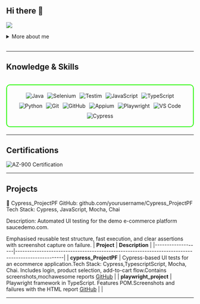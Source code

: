 ## Hi there 👋
<a href="www.linkedin.com/in/soorya-asokan-03b4232a7"><img src="https://img.shields.io/badge/-LinkedIn-0072b1?&style=for-the-badge&logo=linkedin&logoColor=white" /></a>

<details>
  <summary>More about me</summary>
QA Automation Engineer | Freelance Tester
📍 Based in the UK | Originally from India

🚀 Passionate about delivering high-quality software through smart, scalable automation. I specialise in end-to-end testing using modern frameworks like Cypress, Playwright, Appium, and Testim.

🔍 With a strong foundation in both manual and automated testing, I focus on writing maintainable, efficient, and robust test scripts that help build confidence in every release.

🧠 Always learning, always evolving.Looking out for QA opportunities and I am currently deepening my expertise in:
AI-driven Testing
Data Science & Machine learning.

🌱 My goal is to bridge the gap between quality assurance and intelligent automation by continuously upskilling and staying ahead of trends in the testing world.

</details>
<br>

---

<h2 id="knowledge_skills" align=''> Knowledge & Skills </h2>

<br>

<div style="border: 2px solid #22F700; border-radius: 10px; padding: 20px; margin-bottom: 20px;">
  <div align="left" style="display: flex; flex-wrap: wrap; justify-content: center; gap: 10px;">
<img src="https://img.shields.io/badge/Java-F80000?style=for-the-badge&logo=java&logoColor=white" alt="Java" />
<img src="https://img.shields.io/badge/Selenium-43B02A?style=for-the-badge&logo=selenium&logoColor=white" alt="Selenium" />
<img src="https://img.shields.io/badge/Testim-0060A9?style=for-the-badge&logo=testim&logoColor=white" alt="Testim" />
<img src="https://img.shields.io/badge/JavaScript-F7DF1E?style=for-the-badge&logo=javascript&logoColor=black" alt="JavaScript" />
<img src="https://img.shields.io/badge/TypeScript-3178C6?style=for-the-badge&logo=typescript&logoColor=white" alt="TypeScript" />
<img src="https://img.shields.io/badge/Python-3776AB?style=for-the-badge&logo=python&logoColor=white" alt="Python" />
<img src="https://img.shields.io/badge/Git-F05032?style=for-the-badge&logo=git&logoColor=white" alt="Git" />
<img src="https://img.shields.io/badge/GitHub-181717?style=for-the-badge&logo=github&logoColor=white" alt="GitHub" />
<img src="https://img.shields.io/badge/Appium-25A8E0?style=for-the-badge&logo=appium&logoColor=white" alt="Appium" />
<img src="https://img.shields.io/badge/Playwright-2E7BB4?style=for-the-badge&logo=playwright&logoColor=white" alt="Playwright" />
<img src="https://img.shields.io/badge/Visual_Studio_Code-007ACC?style=for-the-badge&logo=visual-studio-code&logoColor=white" alt="VS Code" />
<img src="https://img.shields.io/badge/Cypress-17202C?style=for-the-badge&logo=cypress&logoColor=white" alt="Cypress" />
  </div>
</div>

---
<h2 id="Certifications" align=''> Certifications </h2>

<div>
<img src="https://img.shields.io/badge/AZ-900-0078D4?style=for-the-badge&logo=microsoft-azure&logoColor=white" alt="AZ-900 Certification" />



</div>

---

<h2 id="Projects" align=''> Projects </h2>

🚀 Cypress_ProjectPF
GitHub: github.com/yourusername/Cypress_ProjectPF
Tech Stack: Cypress, JavaScript, Mocha, Chai

Description:
Automated UI testing for the demo e-commerce platform saucedemo.com.


Emphasised reusable test structure, fast execution, and clear assertions with screenshot capture on failure.
| **Project**      | **Description**                                                                                  |
|-------------------|--------------------------------------------------------------------------------------------------|
| **cypress_ProjectPF**    | Cypress-based UI tests for  an ecommerce application.Tech Stack: Cypress,TypescriptScript, Mocha, Chai. Includes login, product selection, add-to-cart flow.Contains screenshots,mochawesome reports <a href="https://www.github.com/soorya474/Cypress_ProjectPF" target="_blank">GitHub</a> |
| **playwright_project**   | Playwright framework in TypeScript. Features POM.Screenshots and failures with the HTML report <a href="https://www.github.com/soorya474/playwright_project" target="_blank">GitHub</a> | | 

---
